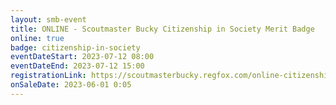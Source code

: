 ```yaml
---
layout: smb-event
title: ONLINE - Scoutmaster Bucky Citizenship in Society Merit Badge
online: true
badge: citizenship-in-society
eventDateStart: 2023-07-12 08:00
eventDateEnd: 2023-07-12 15:00
registrationLink: https://scoutmasterbucky.regfox.com/online-citizenship-in-society-merit-badge---2023-07-12
onSaleDate: 2023-06-01 0:05
---
```

